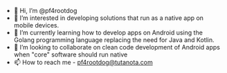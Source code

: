 - 👋 Hi, I’m @pf4rootdog
- 👀 I’m interested in developing solutions that run as a native app on mobile devices.
- 🌱 I’m currently learning how to develop apps on Android using the Golang programming language replacing the need for Java and Kotlin.
- 💞️ I’m looking to collaborate on clean code development of Android apps when "core" software should run native
- 📫 How to reach me - pf4rootdog@tutanota.com

<!---
pf4rootdog/pf4rootdog is a ✨ special ✨ repository because its `README.md` (this file) appears on your GitHub profile.
You can click the Preview link to take a look at your changes.
--->
